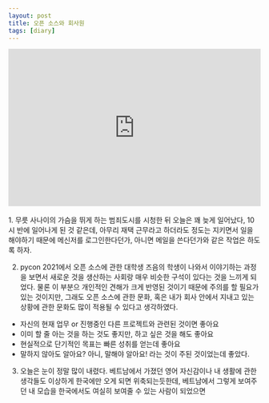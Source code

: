 ```yaml
---
layout: post
title: 오픈 소스와 회사원
tags: [diary]
---
```

<center>
<iframe width="100%" height="315" src="https://www.youtube.com/embed/o_13962jDT4" title="YouTube video player" frameborder="0" allow="accelerometer; autoplay; clipboard-write; encrypted-media; gyroscope; picture-in-picture" allowfullscreen></iframe>
</center>
<br>
1. 무릇 사나이의 가슴을 뛰게 하는 범죄도시를 시청한 뒤 오늘은 꽤 늦게 일어났다, 10시 반에 일어나게 된 것 같은데, 아무리 재택 근무라고 하더라도 정도는 지키면서 일을 해야하기 때문에 메신저를 로그인한다던가, 아니면 메일을 쓴다던가와 같은 작업은 하도록 하자.

2. pycon 2021에서 오픈 소스에 관한 대학생 즈음의 학생이 나와서 이야기하는 과정을 보면서 새로운 것을 생산하는 사회랑 매우 비슷한 구석이 있다는 것을 느끼게 되었다. 물론 이 부분으 개인적인 견해가 크게 반영된 것이기 때문에 주의를 할 필요가 있는 것이지만, 그래도 오픈 소스에 관한 문화, 혹은 내가 회사 안에서 지내고 있는 상황에 관한 문화도 많이 적용될 수 있다고 생각하였다.
- 자신의 현재 업무 or 진행중인 다른 프로젝트와 관련된 것이면 좋아요
- 이미 할 줄 아는 것을 하는 것도 좋지만, 하고 싶은 것을 해도 좋아요
- 현실적으로 단기적인 목표는 빠른 성취를 얻는데 좋아요
- 말하지 않아도 알아요? 아니, 말해야 알아요!
라는 것이 주된 것이었는데 좋았다.

3. 오늘은 눈이 정말 많이 내렸다. 베트남에서 가졌던 영어 자신감이나 내 생활에 관한 생각들도 이상하게 한국에만 오게 되면 위축되는듯한데, 베트남에서 그렇게 보여주던 내 모습을 한국에서도 여실히 보여줄 수 있는 사람이 되었으면